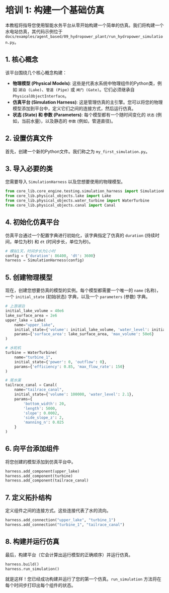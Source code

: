 # 培训 1: 构建一个基础仿真

本教程将指导您使用智能水务平台从零开始构建一个简单的仿真。我们将构建一个水电站仿真，其代码示例位于 `docs/examples/agent_based/09_hydropower_plant/run_hydropower_simulation.py`。

## 1. 核心概念

该平台围绕几个核心概念构建：

-   **物理模型 (Physical Models)**: 这些是代表水系统中物理组件的Python类，例如 `湖泊 (Lake)`、`管道 (Pipe)` 或 `闸门 (Gate)`。它们必须继承自 `PhysicalObjectInterface`。
-   **仿真平台 (Simulation Harness)**: 这是管理仿真的主引擎。您可以将您的物理模型添加到平台中，定义它们之间的连接方式，然后运行仿真。
-   **状态 (State) 和 参数 (Parameters)**: 每个模型都有一个随时间变化的 `状态` (例如，当前水量)，以及静态的 `参数` (例如，管道直径)。

## 2. 设置仿真文件

首先，创建一个新的Python文件。我们称之为 `my_first_simulation.py`。

## 3. 导入必要的类

您需要导入 `SimulationHarness` 以及您想要使用的物理模型。

```python
from core_lib.core_engine.testing.simulation_harness import SimulationHarness
from core_lib.physical_objects.lake import Lake
from core_lib.physical_objects.water_turbine import WaterTurbine
from core_lib.physical_objects.canal import Canal
```

## 4. 初始化仿真平台

仿真平台通过一个配置字典进行初始化，该字典指定了仿真的 `duration` (持续时间，单位为秒) 和 `dt` (时间步长，单位为秒)。

```python
# 模拟1天，时间步长为1小时
config = {'duration': 86400, 'dt': 3600}
harness = SimulationHarness(config)
```

## 5. 创建物理模型

现在，创建您想要仿真的模型的实例。每个模型都需要一个唯一的 `name` (名称)，一个 `initial_state` (初始状态) 字典，以及一个 `parameters` (参数) 字典。

```python
# 上游湖泊
initial_lake_volume = 40e6
lake_surface_area = 2e6
upper_lake = Lake(
    name="upper_lake",
    initial_state={'volume': initial_lake_volume, 'water_level': initial_lake_volume / lake_surface_area},
    params={'surface_area': lake_surface_area, 'max_volume': 50e6}
)

# 水轮机
turbine = WaterTurbine(
    name="turbine_1",
    initial_state={'power': 0, 'outflow': 0},
    params={'efficiency': 0.85, 'max_flow_rate': 150}
)

# 尾水渠
tailrace_canal = Canal(
    name="tailrace_canal",
    initial_state={'volume': 100000, 'water_level': 2.1},
    params={
        'bottom_width': 20,
        'length': 5000,
        'slope': 0.0002,
        'side_slope_z': 2,
        'manning_n': 0.025
    }
)
```

## 6. 向平台添加组件

将您创建的模型添加到仿真平台中。

```python
harness.add_component(upper_lake)
harness.add_component(turbine)
harness.add_component(tailrace_canal)
```

## 7. 定义拓扑结构

定义组件之间的连接方式。这些连接代表了水的流向。

```python
harness.add_connection("upper_lake", "turbine_1")
harness.add_connection("turbine_1", "tailrace_canal")
```

## 8. 构建并运行仿真

最后，构建平台（它会计算出运行模型的正确顺序）并运行仿真。

```python
harness.build()
harness.run_simulation()
```

就是这样！您已经成功构建并运行了您的第一个仿真。`run_simulation` 方法将在每个时间步打印出每个组件的状态。
